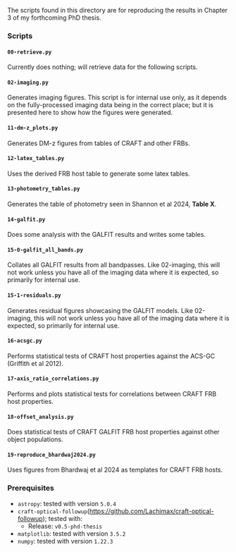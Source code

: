 The scripts found in this directory are for reproducing the results in Chapter 3 of my forthcoming PhD thesis.


### Scripts

#### `00-retrieve.py`

Currently does nothing; will retrieve data for the following scripts.


#### `02-imaging.py`

Generates imaging figures. This script is for internal use only, as it depends on the fully-processed imaging data being in the correct place; but it is presented here to show how the figures were generated.


#### `11-dm-z_plots.py`

Generates DM-z figures from tables of CRAFT and other FRBs.


#### `12-latex_tables.py`

Uses the derived FRB host table to generate some latex tables.


#### `13-photometry_tables.py`
Generates the table of photometry seen in Shannon et al 2024, **Table X**.

#### `14-galfit.py`

Does some analysis with the GALFIT results and writes some tables.


#### `15-0-galfit_all_bands.py`

Collates all GALFIT results from all bandpasses. Like 02-imaging, this will not work unless you have all of the imaging data where it is expected, so primarily for internal use.


#### `15-1-residuals.py`

Generates residual figures showcasing the GALFIT models.  Like 02-imaging, this will not work unless you have all of the imaging data where it is expected, so primarily for internal use.


#### `16-acsgc.py`

Performs statistical tests of CRAFT host properties against the ACS-GC (Griffith et al 2012).


#### `17-axis_ratio_correlations.py`

Performs and plots statistical tests for correlations between CRAFT FRB host properties.


#### `18-offset_analysis.py`

Does statistical tests of CRAFT GALFIT FRB host properties against other object populations.


#### `19-reproduce_bhardwaj2024.py`

Uses figures from Bhardwaj et al 2024 as templates for CRAFT FRB hosts.


### Prerequisites
 - `astropy`: tested with version `5.0.4`
 - `craft-optical-followup`(https://github.com/Lachimax/craft-optical-followup); tested with:
   - Release: `v0.5-phd-thesis`
 - `matplotlib`: tested with version `3.5.2`
 - `numpy`: tested with version `1.22.3`
